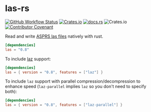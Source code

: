 las-rs
======

[![GitHub Workflow Status](https://img.shields.io/github/actions/workflow/status/gadomski/las-rs/continuous-integration.yml?branch=main&style=for-the-badge)](https://github.com/gadomski/las-rs/actions/workflows/continuous-integration.yml)
[![Crates.io](https://img.shields.io/crates/v/las?style=for-the-badge)](https://crates.io/crates/las)
[![docs.rs](https://img.shields.io/docsrs/las?style=for-the-badge)](https://docs.rs/las/latest/las/)
![Crates.io](https://img.shields.io/crates/l/las?style=for-the-badge)
[![Contributor Covenant](https://img.shields.io/badge/Contributor%20Covenant-2.1-4baaaa.svg?style=for-the-badge)](./CODE_OF_CONDUCT)

Read and write [ASPRS las files](http://www.asprs.org/Committee-General/LASer-LAS-File-Format-Exchange-Activities.html) natively with rust.

```toml
[dependencies]
las = "0.8"
```

To include [laz](https://laszip.org/) support:

```toml
[dependencies]
las = { version = "0.8", features = ["laz"] }
```

To include `laz` support with parallel compression/decompression
to enhance speed (`laz-parallel` implies `laz` so you don't need to specify both):

```toml
[dependencies]
las = { version = "0.8", features = ["laz-parallel"] }
```
